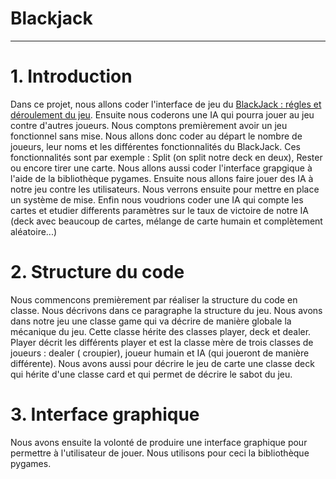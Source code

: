 # Blackjack

***
# 1. Introduction
Dans ce projet, nous allons coder l'interface de jeu du [BlackJack : régles et déroulement du jeu](https://www.le-black-jack.com/regles-du-blackjack.html). Ensuite nous coderons une IA qui pourra jouer au jeu contre d'autres joueurs. Nous comptons premièrement avoir un jeu fonctionnel sans mise. Nous allons donc coder au départ le nombre de joueurs, leur noms et les différentes fonctionnalités du BlackJack. Ces fonctionnalités sont par exemple : Split (on split notre deck en deux), Rester ou encore tirer une carte. Nous allons aussi coder l'interface grapgique à l'aide de la bibliothèque pygames. Ensuite nous allons faire jouer des IA à notre jeu contre les utilisateurs. Nous verrons ensuite pour mettre en place un système de mise. Enfin nous voudrions coder une IA qui compte les cartes et etudier differents paramètres sur le taux de victoire de notre IA (deck avec beaucoup de cartes, mélange de carte humain et complètement aléatoire...)  

# 2. Structure du code
Nous commencons premièrement par réaliser la structure du code en classe. Nous décrivons dans ce paragraphe la structure du jeu. Nous avons dans notre jeu une classe game qui va décrire de manière globale la mécanique du jeu. Cette classe hérite des classes player, deck et dealer. Player décrit les différents player et est la classe mère de trois classes de joueurs : dealer ( croupier), joueur humain et IA (qui joueront de manière différente). Nous avons aussi pour décrire le jeu de carte une classe deck qui hérite d'une classe card et qui permet de décrire le sabot du jeu. 

# 3. Interface graphique
Nous avons ensuite la volonté de produire une interface graphique pour permettre à l'utilisateur de jouer. Nous utilisons pour ceci la bibliothèque pygames.
